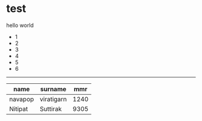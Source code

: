 # test

hello world
- 1
- 2
- 3
- 4
- 5
- 6 
<hr>

|name|surname|mmr|
|----|----|----|
|navapop|viratigarn|1240|
|Nitipat|Suttirak|9305|
